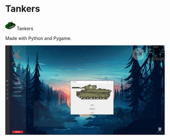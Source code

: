 # Tankers
<img src="Media/icon.png">  Tankers

Made with Python and Pygame.

<img src="Media/gameplay.gif">
